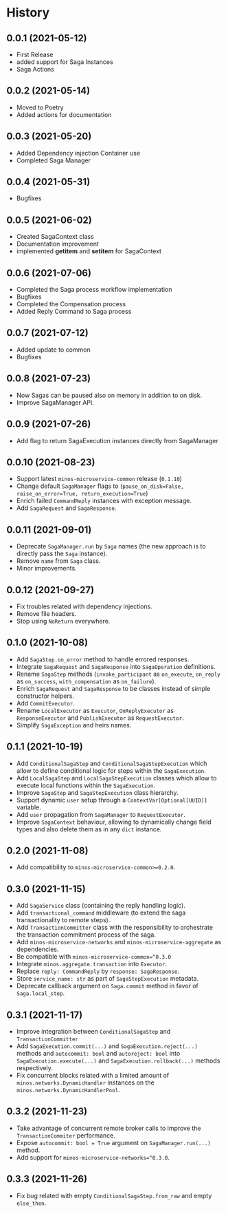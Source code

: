 History
=======

0.0.1 (2021-05-12)
------------------

* First Release
* added support for Saga Instances
* Saga Actions

0.0.2 (2021-05-14)
------------------

* Moved to Poetry
* Added actions for documentation

0.0.3 (2021-05-20)
------------------

* Added Dependency injection Container use
* Completed Saga Manager

0.0.4 (2021-05-31)
------------------

* Bugfixes

0.0.5 (2021-06-02)
------------------

* Created SagaContext class
* Documentation improvement
* implemented __getitem__ and __setitem__ for SagaContext

0.0.6 (2021-07-06)
------------------

* Completed the Saga process workflow implementation
* Bugfixes
* Completed the Compensation process
* Added Reply Command to Saga process

0.0.7 (2021-07-12)
------------------

* Added update to common
* Bugfixes

0.0.8 (2021-07-23)
------------------

* Now Sagas can be paused also on memory in addition to on disk.
* Improve SagaManager API.

0.0.9 (2021-07-26)
------------------

* Add flag to return SagaExecution instances directly from SagaManager

0.0.10 (2021-08-23)
------------------

* Support latest `minos-microservice-common` release (`0.1.10`)
* Change default `SagaManager` flags to (`pause_on_disk=False, raise_on_error=True, return_execution=True`)
* Enrich failed `CommandReply` instances with exception message.
* Add `SagaRequest` and `SagaResponse`.

0.0.11 (2021-09-01)
------------------

* Deprecate `SagaManager.run` by `Saga` names (the new approach is to directly pass the `Saga` instance).
* Remove `name` from `Saga` class.
* Minor improvements.

0.0.12 (2021-09-27)
------------------

* Fix troubles related with dependency injections.
* Remove file headers.
* Stop using `NoReturn` everywhere.

0.1.0 (2021-10-08)
------------------

* Add `SagaStep.on_error` method to handle errored responses.
* Integrate `SagaRequest` and `SagaResponse` into `SagaOperation` definitions.
* Rename `SagaStep` methods (`invoke_participant` as `on_execute`, `on_reply` as `on_success`, `with_compensation` as `on_failure`).
* Enrich `SagaRequest` and `SagaResponse` to be classes instead of simple constructor helpers.
* Add `CommitExecutor`.
* Rename `LocalExecutor` as `Executor`, `OnReplyExecutor` as `ResponseExecutor` and `PublishExecutor` as `RequestExecutor`.
* Simplify `SagaException` and heirs names.

0.1.1 (2021-10-19)
------------------

* Add `ConditionalSagaStep` and `ConditionalSagaStepExecution` which allow to define conditional logic for steps within the `SagaExecution`.
* Add `LocalSagaStep` and `LocalSagaStepExecution` classes which allow to execute local functions within the `SagaExecution`.
* Improve `SagaStep` and `SagaStepExecution` class hierarchy.
* Support dynamic `user` setup through a `ContextVar[Optional[UUID]]` variable.
* Add `user` propagation from `SagaManager` to `RequestExecutor`.
* Improve `SagaContext` behaviour, allowing to dynamically change field types and also delete them as in any `dict` instance.

0.2.0 (2021-11-08)
------------------

* Add compatibility to `minos-microservice-common>=0.2.0`.

0.3.0 (2021-11-15)
------------------

* Add `SagaService` class (containing the reply handling logic).
* Add `transactional_command` middleware (to extend the saga transactionality to remote steps).
* Add `TransactionCommitter` class with the responsibility to orchestrate the transaction commitment process of the saga.
* Add `minos-microservice-networks` and `minos-microservice-aggregate` as dependencies.
* Be compatible with `minos-microservice-common=^0.3.0`
* Integrate `minos.aggregate.transaction` into `Executor`.
* Replace `reply: CommandReply` by `response: SagaResponse`.
* Store `service_name: str` as part of `SagaStepExecution` metadata.
* Deprecate callback argument on `Saga.commit` method in favor of `Saga.local_step`.

0.3.1 (2021-11-17)
------------------

* Improve integration between `ConditionalSagaStep` and `TransactionCommitter`
* Add `SagaExecution.commit(...)` and `SagaExecution.reject(...)` methods and `autocommit: bool` and `autoreject: bool` into `SagaExecution.execute(...)` and `SagaExecution.rollback(...)` methods respectively.
* Fix concurrent blocks related with a limited amount of `minos.networks.DynamicHandler` instances on the `minos.networks.DynamicHandlerPool`.

0.3.2 (2021-11-23)
------------------

* Take advantage of concurrent remote broker calls to improve the `TransactionCommiter` performance.
* Expose `autocommit: bool = True` argument on `SagaManager.run(...)` method.
* Add support for `minos-microservice-networks=^0.3.0`.

0.3.3 (2021-11-26)
------------------

* Fix bug related with empty `ConditionalSagaStep.from_raw` and empty `else_then`.

